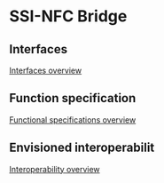 # SSI-NFC Bridge

## Interfaces

[Interfaces overview](./interfaces/overview.md)

## Function specification

[Functional specifications overview](./functional-specification/overview.md)

## Envisioned interoperabilit

[Interoperability overview](./envisioned_interoperability_with_others.md)